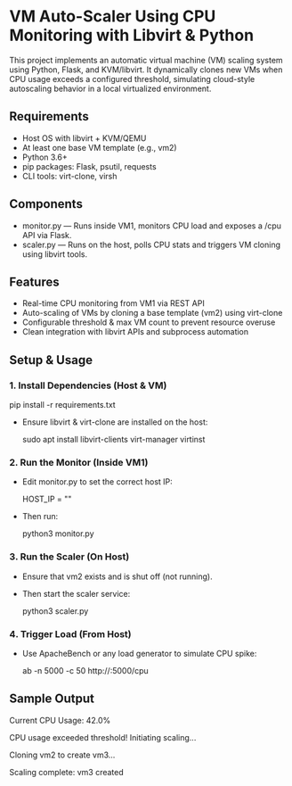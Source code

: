 
# VM Auto-Scaler Using CPU Monitoring with Libvirt & Python

This project implements an automatic virtual machine (VM) scaling system using Python, Flask, and KVM/libvirt. It dynamically clones new VMs when CPU usage exceeds a configured threshold, simulating cloud-style autoscaling behavior in a local virtualized environment.


## Requirements

- Host OS with libvirt + KVM/QEMU
- At least one base VM template (e.g., vm2)
- Python 3.6+
- pip packages: Flask, psutil, requests
- CLI tools: virt-clone, virsh


## Components

- monitor.py — Runs inside VM1, monitors CPU load and exposes a /cpu API via Flask.
- scaler.py — Runs on the host, polls CPU stats and triggers VM cloning using libvirt tools.


## Features

- Real-time CPU monitoring from VM1 via REST API
- Auto-scaling of VMs by cloning a base template (vm2) using virt-clone
- Configurable threshold & max VM count to prevent resource overuse
- Clean integration with libvirt APIs and subprocess automation


## Setup & Usage

### 1️. Install Dependencies (Host & VM)

  pip install -r requirements.txt

- Ensure libvirt & virt-clone are installed on the host:

  sudo apt install libvirt-clients virt-manager virtinst

### 2️. Run the Monitor (Inside VM1)
- Edit monitor.py to set the correct host IP:

  HOST_IP = "<host-ip>"

- Then run:

  python3 monitor.py

### 3️. Run the Scaler (On Host)
- Ensure that vm2 exists and is shut off (not running).
- Then start the scaler service:

  python3 scaler.py

### 4️. Trigger Load (From Host)
- Use ApacheBench or any load generator to simulate CPU spike:

  ab -n 5000 -c 50 http://<vm1-ip>:5000/cpu


## Sample Output
Current CPU Usage: 42.0%

CPU usage exceeded threshold! Initiating scaling...

Cloning vm2 to create vm3...

Scaling complete: vm3 created

